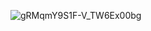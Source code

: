 ![gRMqmY9S1F-V_TW6Ex00bg](https://github.com/user-attachments/assets/2b119d98-7385-4669-a56e-8482a706ab8f)
